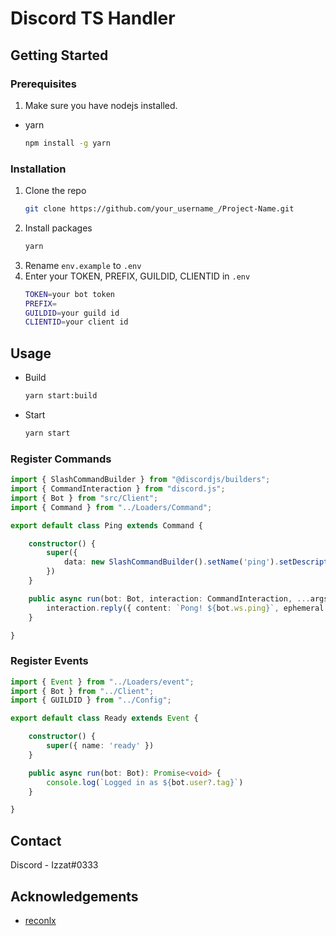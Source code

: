 <!-- GETTING STARTED -->
# Discord TS Handler

## Getting Started

### Prerequisites
1. Make sure you have nodejs installed.
* yarn
  ```sh
  npm install -g yarn
  ```

### Installation

1. Clone the repo
   ```sh
   git clone https://github.com/your_username_/Project-Name.git
   ```
2. Install packages
   ```sh
   yarn
   ```
3. Rename `env.example` to `.env`
4. Enter your TOKEN, PREFIX, GUILDID, CLIENTID in `.env`
   ```sh
   TOKEN=your bot token
   PREFIX=
   GUILDID=your guild id
   CLIENTID=your client id
   ```
<!-- USAGE EXAMPLES -->
## Usage

* Build
   ```sh
   yarn start:build
   ```
* Start
   ```sh
   yarn start
   ```

### Register Commands
```ts
import { SlashCommandBuilder } from "@discordjs/builders";
import { CommandInteraction } from "discord.js";
import { Bot } from "src/Client";
import { Command } from "../Loaders/Command";

export default class Ping extends Command {

    constructor() {
        super({
            data: new SlashCommandBuilder().setName('ping').setDescription('Send websockets ping in ms')
        })
    }

    public async run(bot: Bot, interaction: CommandInteraction, ...args: any[]): Promise<void> {
        interaction.reply({ content: `Pong! ${bot.ws.ping}`, ephemeral: false })
    }

}
```

### Register Events
```ts
import { Event } from "../Loaders/event";
import { Bot } from "../Client";
import { GUILDID } from "../Config";

export default class Ready extends Event {

    constructor() {
        super({ name: 'ready' })
    }

    public async run(bot: Bot): Promise<void> {
        console.log(`Logged in as ${bot.user?.tag}`)
    }

}
```

<!-- CONTACT -->
## Contact

Discord - Izzat#0333

<!-- ACKNOWLEDGEMENTS -->
## Acknowledgements
* [reconlx](https://youtube.com/c/reconlxx)
